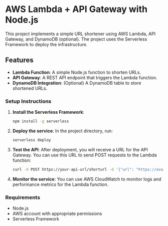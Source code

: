 # AWS Lambda + API Gateway with Node.js

This project implements a simple URL shortener using AWS Lambda, API Gateway, and DynamoDB (optional). The project uses the Serverless Framework to deploy the infrastructure.

## Features

- **Lambda Function**: A simple Node.js function to shorten URLs.
- **API Gateway**: A REST API endpoint that triggers the Lambda function.
- **DynamoDB Integration**: (Optional) A DynamoDB table to store shortened URLs.

### Setup Instructions

1. **Install the Serverless Framework**:
   ```bash
   npm install -g serverless
   ```

2. **Deploy the service**:
   In the project directory, run:
   ```bash
   serverless deploy
   ```

3. **Test the API**:
   After deployment, you will receive a URL for the API Gateway. You can use this URL to send POST requests to the Lambda function:
   ```bash
   curl -X POST https://your-api-url/shorturl -d '{"url": "https://example.com"}'
   ```

4. **Monitor the service**:
   You can use AWS CloudWatch to monitor logs and performance metrics for the Lambda function.

### Requirements
- Node.js
- AWS account with appropriate permissions
- Serverless Framework
